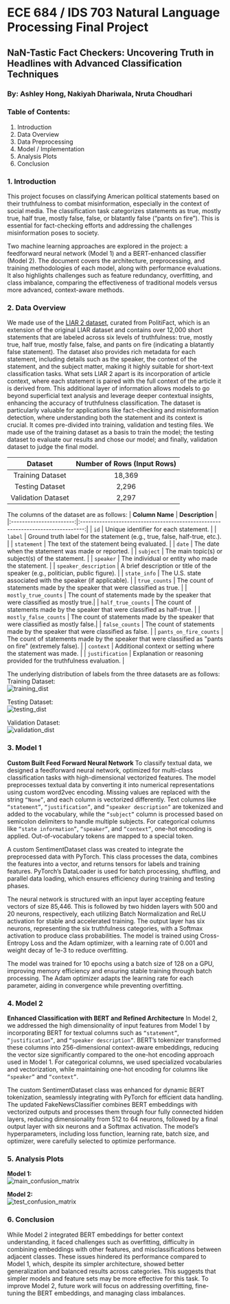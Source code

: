 # ECE 684 / IDS 703 Natural Language Processing Final Project 

## NaN-Tastic Fact Checkers: Uncovering Truth in Headlines with Advanced Classification Techniques
### By: Ashley Hong, Nakiyah Dhariwala, Nruta Choudhari

### Table of Contents:
1. Introduction
2. Data Overview
3. Data Preprocessing
4. Model / Implementation
5. Analysis Plots
6. Conclusion

### 1. Introduction
This project focuses on classifying American political statements based on their truthfulness to combat misinformation, especially in the context of social media. The classification task categorizes statements as true, mostly true, half true, mostly false, false, or blatantly false (“pants on fire”). This is essential for fact-checking efforts and addressing the challenges misinformation poses to society.

Two machine learning approaches are explored in the project: a feedforward neural network (Model 1) and a BERT-enhanced classifier (Model 2). The document covers the architecture, preprocessing, and training methodologies of each model, along with performance evaluations. It also highlights challenges such as feature redundancy, overfitting, and class imbalance, comparing the effectiveness of traditional models versus more advanced, context-aware methods.


### 2. Data Overview
We made use of the [LIAR 2 dataset](https://paperswithcode.com/dataset/liar2), curated from PolitiFact, which is an extension of the original LIAR dataset and contains over 12,000 short statements that are labeled across six levels of truthfulness: true, mostly true, half true, mostly false, false, and pants on fire (indicating a blatantly false statement). The dataset also provides rich metadata for each statement, including details such as the speaker, the context of the statement, and the subject matter, making it highly suitable for short-text classification tasks.
What sets LIAR 2 apart is its incorporation of article context, where each statement is paired with the full context of the article it is derived from. This additional layer of information allows models to go beyond superficial text analysis and leverage deeper contextual insights, enhancing the accuracy of truthfulness classification. The dataset is particularly valuable for applications like fact-checking and misinformation detection, where understanding both the statement and its context is crucial.
It comes pre-divided into training, validation and testing files. We made use of the training dataset as a basis to train the model; the testing dataset to evaluate our results and chose our model; and finally, validation dataset to judge the final model.

|      Dataset      | Number of Rows (Input Rows) |
|:-----------------:|:---------------------------:|
| Training Dataset  |           18,369           |
| Testing Dataset   |           2,296            |
| Validation Dataset|           2,297            |

The columns of the dataset are as follows:
| **Column Name**        | **Description**                                                                 |
|:-----------------------:|:-------------------------------------------------------------------------------:|
| `id`                   | Unique identifier for each statement.                                           |
| `label`                | Ground truth label for the statement (e.g., true, false, half-true, etc.).      |
| `statement`            | The text of the statement being evaluated.                                      |
| `date`                 | The date when the statement was made or reported.                               |
| `subject`              | The main topic(s) or subject(s) of the statement.                               |
| `speaker`              | The individual or entity who made the statement.                                |
| `speaker_description`  | A brief description or title of the speaker (e.g., politician, public figure).  |
| `state_info`           | The U.S. state associated with the speaker (if applicable).                    |
| `true_counts`          | The count of statements made by the speaker that were classified as true.       |
| `mostly_true_counts`   | The count of statements made by the speaker that were classified as mostly true.|
| `half_true_counts`     | The count of statements made by the speaker that were classified as half-true.  |
| `mostly_false_counts`  | The count of statements made by the speaker that were classified as mostly false.|
| `false_counts`         | The count of statements made by the speaker that were classified as false.      |
| `pants_on_fire_counts` | The count of statements made by the speaker that were classified as "pants on fire" (extremely false). |
| `context`              | Additional context or setting where the statement was made.                     |
| `justification`        | Explanation or reasoning provided for the truthfulness evaluation.              |

The underlying distribution of labels from the three datasets are as follows:
Training Dataset:  
![training_dist](results/label_distribution_train.png)

Testing Dataset:  
![testing_dist](results/label_distribution_test.png)

Validation Dataset:  
![validation_dist](results/label_distribution_validation.png)


### 3. Model 1
**Custom Built Feed Forward Neural Network**
To classify textual data, we designed a feedforward neural network, optimized for multi-class classification tasks with high-dimensional vectorized features. The model preprocesses textual data by converting it into numerical representations using custom word2vec encoding. Missing values are replaced with the string `“None”`, and each column is vectorized differently. Text columns like `“statement”`, `“justification”`, and `“speaker description”` are tokenized and added to the vocabulary, while the `“subject”` column is processed based on semicolon delimiters to handle multiple subjects. For categorical columns like `“state information”`, `“speaker”`, and `“context”`, one-hot encoding is applied. Out-of-vocabulary tokens are mapped to a special token.

A custom SentimentDataset class was created to integrate the preprocessed data with PyTorch. This class processes the data, combines the features into a vector, and returns tensors for labels and training features. PyTorch’s DataLoader is used for batch processing, shuffling, and parallel data loading, which ensures efficiency during training and testing phases.

The neural network is structured with an input layer accepting feature vectors of size 85,446. This is followed by two hidden layers with 500 and 20 neurons, respectively, each utilizing Batch Normalization and ReLU activation for stable and accelerated training. The output layer has six neurons, representing the six truthfulness categories, with a Softmax activation to produce class probabilities. The model is trained using Cross-Entropy Loss and the Adam optimizer, with a learning rate of 0.001 and weight decay of 1e-3 to reduce overfitting.

The model was trained for 10 epochs using a batch size of 128 on a GPU, improving memory efficiency and ensuring stable training through batch processing. The Adam optimizer adapts the learning rate for each parameter, aiding in convergence while preventing overfitting.


### 4. Model 2
**Enhanced Classification with BERT and Refined Architecture**
In Model 2, we addressed the high dimensionality of input features from Model 1 by incorporating BERT for textual columns such as `“statement”`, `“justification”`, and `“speaker description”`. BERT’s tokenizer transformed these columns into 256-dimensional context-aware embeddings, reducing the vector size significantly compared to the one-hot encoding approach used in Model 1. For categorical columns, we used specialized vocabularies and vectorization, while maintaining one-hot encoding for columns like `“speaker”` and `“context”`.

The custom SentimentDataset class was enhanced for dynamic BERT tokenization, seamlessly integrating with PyTorch for efficient data handling. The updated FakeNewsClassifier combines BERT embeddings with vectorized outputs and processes them through four fully connected hidden layers, reducing dimensionality from 512 to 64 neurons, followed by a final output layer with six neurons and a Softmax activation. The model’s hyperparameters, including loss function, learning rate, batch size, and optimizer, were carefully selected to optimize performance.


### 5. Analysis Plots
**Model 1:**  
![main_confusion_matrix](results/main_confusion_matrix.png)

**Model 2:**  
![test_confusion_matrix](results/test_confusion_matrix.png)

### 6. Conclusion
While Model 2 integrated BERT embeddings for better context understanding, it faced challenges such as overfitting, difficulty in combining embeddings with other features, and misclassifications between adjacent classes. These issues hindered its performance compared to Model 1, which, despite its simpler architecture, showed better generalization and balanced results across categories. This suggests that simpler models and feature sets may be more effective for this task. To improve Model 2, future work will focus on addressing overfitting, fine-tuning the BERT embeddings, and managing class imbalances.